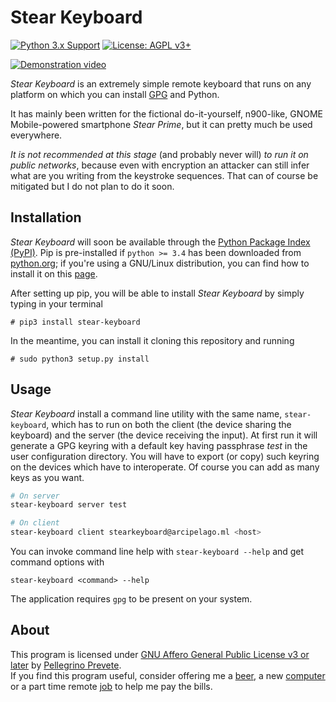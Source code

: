 # Stear Keyboard

[![Python 3.x Support](https://img.shields.io/pypi/pyversions/Django.svg)](https://python.org)
[![License: AGPL v3+](https://img.shields.io/badge/license-AGPL%20v3%2B-blue.svg)](http://www.gnu.org/licenses/agpl-3.0) 

[![Demonstration video](https://i.imgur.com/zWWQ6YY.png)](https://youtu.be/diYgNXi3zY8)

*Stear Keyboard* is an extremely simple remote keyboard that runs on any platform on which you can install [GPG](https://gnupg.org) and Python.

It has mainly been written for the fictional do-it-yourself, n900-like, GNOME Mobile-powered smartphone *Stear Prime*, but it can pretty much be used everywhere.

*It is not recommended at this stage* (and probably never will) *to run it on public networks*, because even with encryption an attacker can still infer what are you writing from the keystroke sequences. That can of course be mitigated but I do not plan to do it soon.

## Installation

*Stear Keyboard* will soon be available through the [Python Package Index (PyPI)](https://pypi.org/). Pip is pre-installed if `python >= 3.4` has been downloaded from [python.org](https://python.org); if you're using a GNU/Linux distribution, you can find how to install it on this [page](https://packaging.python.org/guides/installing-using-linux-tools/#installing-pip-setuptools-wheel-with-linux-package-managers).

After setting up pip, you will be able to install *Stear Keyboard* by simply typing in your terminal

    # pip3 install stear-keyboard

In the meantime, you can install it cloning this repository and running

    # sudo python3 setup.py install

## Usage

*Stear Keyboard* install a command line utility with the same name, `stear-keyboard`, which has to run on both the client (the device sharing the keyboard) and the server (the device receiving the input). At first run it will generate a GPG keyring with a default key having passphrase *test* in the user configuration directory. You will have to export (or copy) such keyring on the devices which have to interoperate. Of course you can add as many keys as you want.

```bash
# On server
stear-keyboard server test

# On client
stear-keyboard client stearkeyboard@arcipelago.ml <host>
```

You can invoke command line help with `stear-keyboard --help` and get command options with

    stear-keyboard <command> --help

The application requires `gpg` to be present on your system.

## About

This program is licensed under [GNU Affero General Public License v3 or later](https://www.gnu.org/licenses/gpl-3.0.en.html) by [Pellegrino Prevete](http://prevete.ml).<br>
If you find this program useful, consider offering me a [beer](https://patreon.com/tallero), a new [computer](https://patreon.com/tallero) or a part time remote [job](mailto:pellegrinoprevete@gmail.com) to help me pay the bills.


